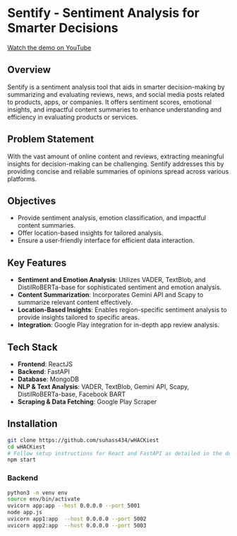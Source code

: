 # Sentify - Sentiment Analysis for Smarter Decisions

[Watch the demo on YouTube](https://www.youtube.com/watch?v=g2xUZMAjRPg)

## Overview
Sentify is a sentiment analysis tool that aids in smarter decision-making by summarizing and evaluating reviews, news, and social media posts related to products, apps, or companies. It offers sentiment scores, emotional insights, and impactful content summaries to enhance understanding and efficiency in evaluating products or services.

## Problem Statement
With the vast amount of online content and reviews, extracting meaningful insights for decision-making can be challenging. Sentify addresses this by providing concise and reliable summaries of opinions spread across various platforms.

## Objectives
- Provide sentiment analysis, emotion classification, and impactful content summaries.
- Offer location-based insights for tailored analysis.
- Ensure a user-friendly interface for efficient data interaction.

## Key Features
- **Sentiment and Emotion Analysis**: Utilizes VADER, TextBlob, and DistilRoBERTa-base for sophisticated sentiment and emotion analysis.
- **Content Summarization**: Incorporates Gemini API and Scapy to summarize relevant content effectively.
- **Location-Based Insights**: Enables region-specific sentiment analysis to provide insights tailored to specific areas.
- **Integration**: Google Play integration for in-depth app review analysis.

## Tech Stack
- **Frontend**: ReactJS
- **Backend**: FastAPI
- **Database**: MongoDB
- **NLP & Text Analysis**: VADER, TextBlob, Gemini API, Scapy, DistilRoBERTa-base, Facebook BART
- **Scraping & Data Fetching**: Google Play Scraper

## Installation
```bash
git clone https://github.com/suhass434/wHACKiest
cd wHACKiest
# Follow setup instructions for React and FastAPI as detailed in the docs
npm start
```
### Backend
```bash
python3 -m venv env
source env/bin/activate
uvicorn app:app --host 0.0.0.0 --port 5001
node app.js
uvicorn app1:app  --host 0.0.0.0 --port 5002
uvicorn app2:app  --host 0.0.0.0 --port 5003

